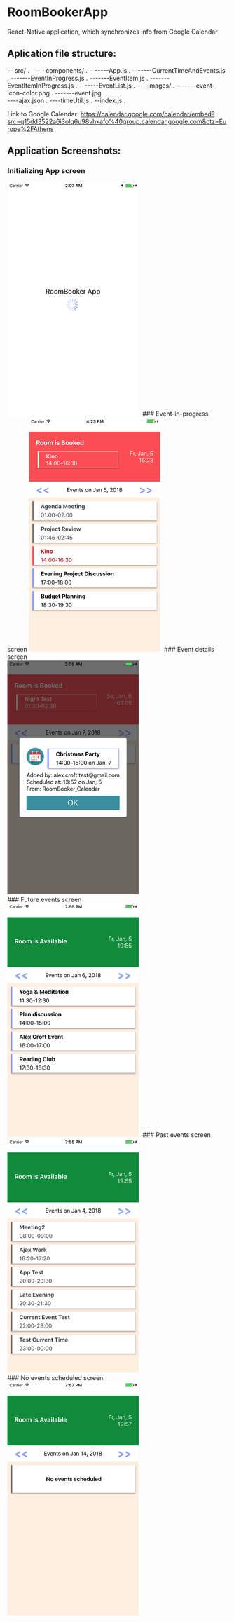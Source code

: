 # RoomBookerApp
React-Native application, which synchronizes info from Google Calendar



## Aplication file structure:
 -- src/ .  
 ----components/ . 
 -------App.js . 
 -------CurrentTimeAndEvents.js . 
 -------EventInProgress.js . 
 -------EventItem.js . 
 -------EventItemInProgress.js . 
 -------EventList.js . 
 ----images/ . 
 -------event-icon-color.png . 
 -------event.jpg   
 ----ajax.json . 
 ----timeUtil.js . 
 --index.js . 

Link to Google Calendar: https://calendar.google.com/calendar/embed?src=q15dd3522a6i3olq6u98vhkafo%40group.calendar.google.com&ctz=Europe%2FAthens

## Application Screenshots:
### Initializing App screen
<kbd>
  <img src="/Screenshots/SimulatorScreen_01.png" width="300"/>
</kbd>
### Event-in-progress screen 
<kbd>
  <img src="/Screenshots/SimulatorScreen_02.png" width="300"/>
</kbd>
### Event details screen</br>
<kbd>
  <img src="/Screenshots/SimulatorScreen_03.png" width="300"/>
</kbd>
</br>
### Future events screen</br>
<kbd>
  <img src="/Screenshots/SimulatorScreen_04.png" width="300"/>
</kbd>
### Past events screen</br>
<kbd>
  <img src="/Screenshots/SimulatorScreen_05.png" width="300"/>
</kbd>
</br>
### No events scheduled screen</br>
<kbd>
  <img src="/Screenshots/SimulatorScreen_06.png" width="300"/>
</kbd>
</br>


